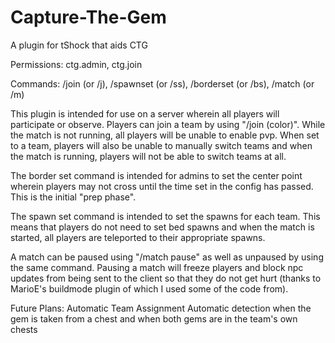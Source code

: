 Capture-The-Gem
===============

A plugin for tShock that aids CTG

Permissions: ctg.admin, ctg.join
 
Commands: /join (or /j), /spawnset (or /ss), /borderset (or /bs), /match (or /m)
 
This plugin is intended for use on a server wherein all players will participate or observe. Players can join a team by using "/join (color)". While the match is not running, all players will be unable to enable pvp. When set to a team, players will also be unable to manually switch teams and when the match is running, players will not be able to switch teams at all.

The border set command is intended for admins to set the center point wherein players may not cross until the time set in the config has passed. This is the initial "prep phase".

The spawn set command is intended to set the spawns for each team. This means that players do not need to set bed spawns and when the match is started, all players are teleported to their appropriate spawns.

A match can be paused using "/match pause" as well as unpaused by using the same command. Pausing a match will freeze players and block npc updates from being sent to the client so that they do not get hurt (thanks to MarioE's buildmode plugin of which I used some of the code from).

Future Plans:
 Automatic Team Assignment
 Automatic detection when the gem is taken from a chest and when both gems are in the team's own chests
